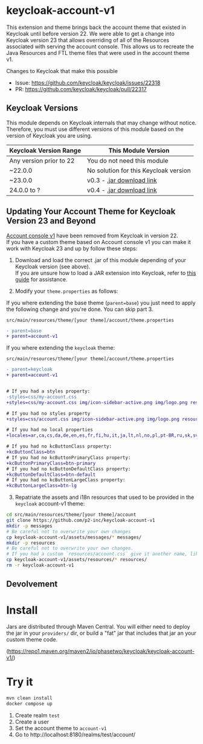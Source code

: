# keycloak-account-v1

This extension and theme brings back the account theme that existed in Keycloak until before version 22. We were able to get a change into Keycloak version 23 that allows overriding of all of the Resources associated with serving the account console. This allows us to recreate the Java Resources and FTL theme files that were used in the account theme v1.

Changes to Keycloak that make this possible
- Issue: https://github.com/keycloak/keycloak/issues/22318
- PR: https://github.com/keycloak/keycloak/pull/22317

## Keycloak Versions

This module depends on Keycloak internals that may change without notice. Therefore, you must use different versions of this module based on the version of Keycloak you are using.

| Keycloak Version Range  | This Module Version |
|-------------------------|--------------------------------------------|
| Any version prior to 22 | You do not need this module |
| ~22.0.0                 | No solution for this Keycloak version |
| ~23.0.0                 | v0.3 - [.jar download link](https://github.com/keycloakify/keycloakify/releases/download/v0.0.1/keycloak-account-v1-0.3-SNAPSHOT.jar) |
| 24.0.0 to ?             | v0.4 - [.jar download link](https://github.com/keycloakify/keycloakify/releases/download/v0.0.1/keycloak-account-v1-0.4.jar) |


## Updating Your Account Theme for Keycloak Version 23 and Beyond  

[Account console v1](https://www.keycloak.org/docs/latest/release_notes/index.html#account-console-v1-removal) have been removed from Keycloak in version 22.  
If you have a custom theme based on Account console v1 you can make it work with Keycloak 23 and up by follow these steps:  

1. Download and load the correct .jar of this module depending of your Keycloak version (see above).  
If you are unsure how to load a JAR extension into Keycloak, refer to [this guide](https://docs.keycloakify.dev/importing-your-theme-in-keycloak#bare-metal) for assistance.  

2. Modify your `theme.properties` as follows:  

If you where extending the base theme (`parent=base`) you just need to apply the following change and you're done.
You can skip part 3.  

`src/main/resources/theme/[your theme]/account/theme.properties`
```diff
- parent=base
+ parent=account-v1
```  

If you where extending the `keycloak` theme:  

`src/main/resources/theme/[your theme]/account/theme.properties`
```diff
- parent=keycloak
+ parent=account-v1


# If you had a styles property:
-styles=css/my-account.css
+styles=css/my-account.css img/icon-sidebar-active.png img/logo.png resources-common/node_modules/patternfly/dist/css/patternfly.min.css resources-common/node_modules/patternfly/dist/css/patternfly-additions.min.css resources-common/node_modules/patternfly/dist/css/patternfly-additions.min.css

# If you had no styles property
+styles=css/account.css img/icon-sidebar-active.png img/logo.png resources-common/node_modules/patternfly/dist/css/patternfly.min.css resources-common/node_modules/patternfly/dist/css/patternfly-additions.min.css resources-common/node_modules/patternfly/dist/css/patternfly-additions.min.css

# If you had no local properties
+locales=ar,ca,cs,da,de,en,es,fr,fi,hu,it,ja,lt,nl,no,pl,pt-BR,ru,sk,sv,tr,zh-CN

# If you had no kcButtonClass property:
+kcButtonClass=btn
# If you had no kcButtonPrimaryClass property:
+kcButtonPrimaryClass=btn-primary
# If you had no kcButtonDefaultClass property:
+kcButtonDefaultClass=btn-default
# If you had no kcButtonLargeClass property:
+kcButtonLargeClass=btn-lg
```  

3. Repatriate the assets and i18n resources that used to be provided in the `keycloak` account-v1 theme:  

```bash
cd src/main/resources/theme/[your theme]/account
git clone https://github.com/p2-inc/keycloak-account-v1
mkdir -p messages
# Be careful not to overwrite your own changes
cp keycloak-account-v1/assets/messages/* messages/
mkdir -p resources
# Be careful not to overwrite your own changes.
# If you had a custom `resources/account.css` give it another name, like `resources/my-account.css`
cp keycloak-account-v1/assets/resources/* resources/
rm -r keycloak-account-v1
```

## Devolvement

# Install

Jars are distributed through Maven Central. You will either need to deploy the jar in your `providers/` dir, or build a "fat" jar that includes that jar an your custom theme code.

(https://repo1.maven.org/maven2/io/phasetwo/keycloak/keycloak-account-v1/)

# Try it

```bash
mvn clean install
docker compose up
```

1. Create realm `test`
2. Create a user
3. Set the account theme to `account-v1`
4. Go to http://localhost:8180/realms/test/account/